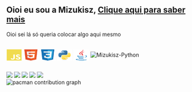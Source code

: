 ## Oioi eu sou a Mizukisz, [Clique aqui para saber mais](https://mizukisz.netlify.app/)

Oioi sei lá só queria colocar algo aqui mesmo
<div style="display: inline_block"><br>
  <img align="center" alt="Mizukisz-Js" height="30" width="40" src="https://raw.githubusercontent.com/devicons/devicon/master/icons/javascript/javascript-plain.svg">
  <img align="center" alt="Mizukisz-HTML" height="30" width="40" src="https://raw.githubusercontent.com/devicons/devicon/master/icons/html5/html5-original.svg">
  <img align="center" alt="Mizukisz-CSS" height="30" width="40" src="https://raw.githubusercontent.com/devicons/devicon/master/icons/css3/css3-original.svg">
  <img align="center" alt="Mizukisz-Python" height="30" width="40" src="https://raw.githubusercontent.com/devicons/devicon/master/icons/python/python-original.svg"> 
  <img align="center" alt="Mizukisz-Python" height="30" width="40" src="https://raw.githubusercontent.com/devicons/devicon/master/icons/java/java-original.svg">
  <img align="center" alt="Mizukisz-Python" height="30" width="40" src="https://raw.githubusercontent.com/devicons/devicon/master/icons/c++/c++-original.svg">
</div>
  
  ##
 
<div> 
  <a href="https://www.youtube.com/@EuAguinhoo" target="_blank"><img src="https://img.shields.io/badge/YouTube-FF0000?style=for-the-badge&logo=youtube&logoColor=white" target="_blank"></a>
  <a href="https://www.instagram.com/aguinhootw/" target="_blank"><img src="https://img.shields.io/badge/-Instagram-%23E4405F?style=for-the-badge&logo=instagram&logoColor=white" target="_blank"></a>
 	<a href="https://www.twitch.tv/aguinhoo" target="_blank"><img src="https://img.shields.io/badge/Twitch-9146FF?style=for-the-badge&logo=twitch&logoColor=white" target="_blank"></a>
 <a href="" target="_blank"><img src="https://img.shields.io/badge/Discord-7289DA?style=for-the-badge&logo=discord&logoColor=white" target="_blank"></a> 
  <a href = "mailto:contato.aguinhoo@gmail.com"><img src="https://img.shields.io/badge/-Gmail-%23333?style=for-the-badge&logo=gmail&logoColor=white" target="_blank"></a> 
</div>

<picture>
  <source media="(prefers-color-scheme: dark)" srcset="https://raw.githubusercontent.com/Mizukisz/Mizukisz/output/pacman-contribution-graph-dark.svg">
  <source media="(prefers-color-scheme: light)" srcset="https://raw.githubusercontent.com/Mizukisz/Mizukisz/output/pacman-contribution-graph.svg">
  <img alt="pacman contribution graph" src="https://raw.githubusercontent.com/Mizukisz/Mizukisz/output/pacman-contribution-graph.svg">
</picture>

###
